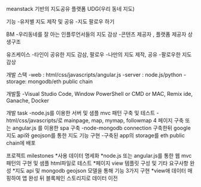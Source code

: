 meanstack 기반의 지도공유 플랫폼 UDG(우리 동네 지도)

기능
    -유저별 지도 제작 및 공유
    -지도 팔로우 하기

BM
    -우리동네를 잘 아는 인플루언서들의 지도 감상
    -콘텐츠 제공자 , 플랫폼 제공자 상생구조

유즈케이스
    -타인이 공유한 지도 감삼, 팔로우
    -나만의 지도 제작, 공유
    -팔로우한 지도 감상

개발 스택
    -web	: html/css/javascripts/angular.js
    -server : node.js/python
    -storage: mongodb/eth public chain

개발툴
    -Visual Studio Code, Window PowerShell or CMD or MAC, Remix ide, Ganache, Docker


개발 task
    -node.js를 이용한 서버 및 샘플 mvc 패턴 구축 및 테스트
    -html/css/javascripts/로 mainpage, map, mymap, followmap 4 페이지 구축 또는 angular.js 를 이용한 spa 구축
    -node-mongodb connection 구축한뒤 google 지도 api와 geojson를 통한 지도 기능 구현
    -구축된 app의 storage를 eth public chain에 배포

프로젝트 milestones
    *사용 데이터 명세화
    *node.js 또는 angular.js를 통한 웹 mvc 패턴의 구현 및 샘플 html파일로 테스트
    *페이지 view 템플릿 구성 및 기타 요구사항 완성
    *지도 api 및 mongodb geojson 모델을 통해 기능 3가지 구현
    *view애 데이터 매핑하여 앱 완성 뒤 블록체인 스토리지로 데이터 이전














